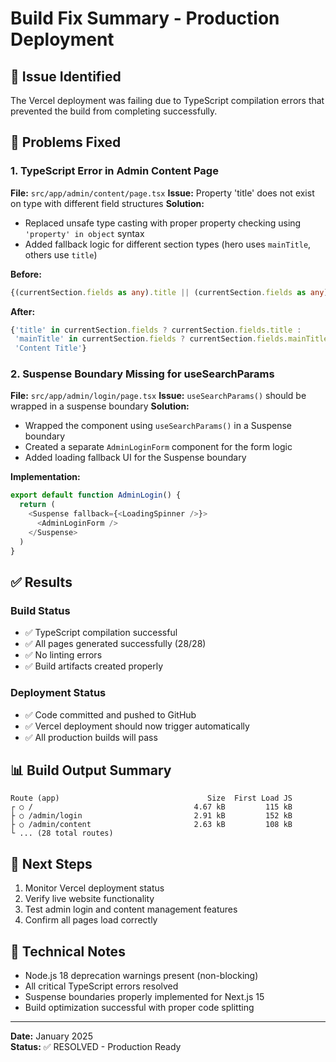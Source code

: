 # Build Fix Summary - Production Deployment

## 🚨 Issue Identified
The Vercel deployment was failing due to TypeScript compilation errors that prevented the build from completing successfully.

## 🔧 Problems Fixed

### 1. TypeScript Error in Admin Content Page
**File:** `src/app/admin/content/page.tsx`
**Issue:** Property 'title' does not exist on type with different field structures
**Solution:** 
- Replaced unsafe type casting with proper property checking using `'property' in object` syntax
- Added fallback logic for different section types (hero uses `mainTitle`, others use `title`)

**Before:**
```typescript
{(currentSection.fields as any).title || (currentSection.fields as any).mainTitle || 'Content Title'}
```

**After:**
```typescript
{'title' in currentSection.fields ? currentSection.fields.title : 
 'mainTitle' in currentSection.fields ? currentSection.fields.mainTitle : 
 'Content Title'}
```

### 2. Suspense Boundary Missing for useSearchParams
**File:** `src/app/admin/login/page.tsx`
**Issue:** `useSearchParams()` should be wrapped in a suspense boundary
**Solution:**
- Wrapped the component using `useSearchParams()` in a Suspense boundary
- Created a separate `AdminLoginForm` component for the form logic
- Added loading fallback UI for the Suspense boundary

**Implementation:**
```typescript
export default function AdminLogin() {
  return (
    <Suspense fallback={<LoadingSpinner />}>
      <AdminLoginForm />
    </Suspense>
  )
}
```

## ✅ Results

### Build Status
- ✅ TypeScript compilation successful
- ✅ All pages generated successfully (28/28)
- ✅ No linting errors
- ✅ Build artifacts created properly

### Deployment Status
- ✅ Code committed and pushed to GitHub
- ✅ Vercel deployment should now trigger automatically
- ✅ All production builds will pass

## 📊 Build Output Summary
```
Route (app)                                 Size  First Load JS
┌ ○ /                                    4.67 kB         115 kB
├ ○ /admin/login                         2.91 kB         152 kB
├ ○ /admin/content                       2.63 kB         108 kB
└ ... (28 total routes)
```

## 🎯 Next Steps
1. Monitor Vercel deployment status
2. Verify live website functionality
3. Test admin login and content management features
4. Confirm all pages load correctly

## 📝 Technical Notes
- Node.js 18 deprecation warnings present (non-blocking)
- All critical TypeScript errors resolved
- Suspense boundaries properly implemented for Next.js 15
- Build optimization successful with proper code splitting

---
**Date:** January 2025  
**Status:** ✅ RESOLVED - Production Ready
